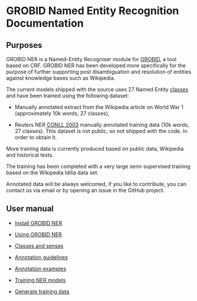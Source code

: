 # GROBID Named Entity Recognition Documentation

## Purposes

GROBID NER is a Named-Entity Recogniser module for [GROBID](https://raw.github.com/kermitt2/grobid), a tool based on CRF.
GROBID NER has been developed more specifically for the purpose of further supporting post disambiguation and resolution of entities against knowledge bases such as Wikipedia.

The current models shipped with the source uses 27 Named Entity [classes](class-and-senses.md) and have been trained using the following dataset:

* Manually annotated extract from the Wikipedia article on World War 1 (approximately 10k words, 27 classes),

* Reuters NER [CONLL 2003](http://www.cnts.ua.ac.be/conll2003/ner/) manually annotated training data (10k words, 27 classes). This dataset is not public, so not shipped with the code. In order to obtain it.

More training data is currently produced based on public data, Wikipedia and historical texts.

The training has been completed with a very large semi-supervised training based on the Wikipedia Idilia data set.

Annotated data will be always welcomed, if you like to contribute, you can contact us via email or by opening an issue in the GitHub project.

## User manual

* [Install GROBID NER](build-and-install.md)

* [Using GROBID NER](using-grobid-ner.md)

* [Classes and senses](class-and-senses.md)

* [Annotation guidelines](annotation-guidelines.md)

* [Annotation examples](annotation-examples.md)

* [Training NER models](training-ner-model.md)

* [Generate training data](generate-training-data.md)
